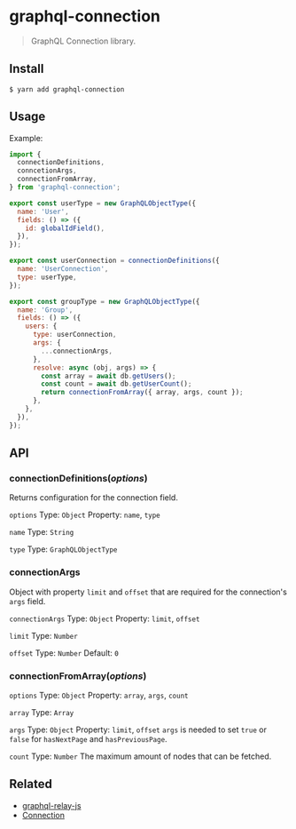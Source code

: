 # graphql-connection
> GraphQL Connection library.

## Install

```
$ yarn add graphql-connection
```

## Usage

Example:
```js
import {
  connectionDefinitions,
  conncetionArgs,
  connectionFromArray,
} from 'graphql-connection';

export const userType = new GraphQLObjectType({
  name: 'User',
  fields: () => ({
    id: globalIdField(),
  }),
});

export const userConnection = connectionDefinitions({
  name: 'UserConnection',
  type: userType,
});

export const groupType = new GraphQLObjectType({
  name: 'Group',
  fields: () => ({
    users: {
      type: userConnection,
      args: {
        ...connectionArgs,
      },
      resolve: async (obj, args) => {
        const array = await db.getUsers();
        const count = await db.getUserCount();
        return connectionFromArray({ array, args, count });
      },
    },
  }),
});
```

## API

### connectionDefinitions(_options_)

Returns configuration for the connection field.

`options`
Type: `Object`
Property: `name`, `type`

`name`
Type: `String`

`type`
Type: `GraphQLObjectType`

### connectionArgs

Object with property `limit` and `offset` that are required for the connection's `args` field.

`connectionArgs`
Type: `Object`
Property: `limit`, `offset`

`limit`
Type: `Number`

`offset`
Type: `Number`
Default: `0`

### connectionFromArray(_options_)

`options`
Type: `Object`
Property: `array`, `args`, `count`

`array`
Type: `Array`

`args`
Type: `Object`
Property: `limit`, `offset`
`args` is needed to set `true` or `false` for `hasNextPage` and `hasPreviousPage`.

`count`
Type: `Number`
The maximum amount of nodes that can be fetched.

## Related

- [graphql-relay-js](https://github.com/graphql/graphql-relay-js)
- [Connection](https://facebook.github.io/relay/docs/en/graphql-connections.html)

